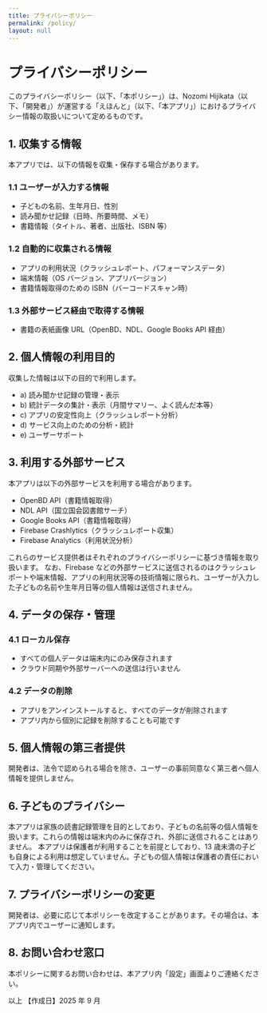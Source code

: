 ```yaml
---
title: プライバシーポリシー
permalink: /policy/
layout: null
---
```


# プライバシーポリシー

このプライバシーポリシー（以下、「本ポリシー」）は、Nozomi Hijikata（以下、「開発者」）が運営する「えほんと」（以下、「本アプリ」）におけるプライバシー情報の取扱いについて定めるものです。

## 1. 収集する情報

本アプリでは、以下の情報を収集・保存する場合があります。

### 1.1 ユーザーが入力する情報

- 子どもの名前、生年月日、性別
- 読み聞かせ記録（日時、所要時間、メモ）
- 書籍情報（タイトル、著者、出版社、ISBN 等）

### 1.2 自動的に収集される情報

- アプリの利用状況（クラッシュレポート、パフォーマンスデータ）
- 端末情報（OS バージョン、アプリバージョン）
- 書籍情報取得のための ISBN（バーコードスキャン時）

### 1.3 外部サービス経由で取得する情報

- 書籍の表紙画像 URL（OpenBD、NDL、Google Books API 経由）

## 2. 個人情報の利用目的

収集した情報は以下の目的で利用します。

- a) 読み聞かせ記録の管理・表示
- b) 統計データの集計・表示（月間サマリー、よく読んだ本等）
- c) アプリの安定性向上（クラッシュレポート分析）
- d) サービス向上のための分析・統計
- e) ユーザーサポート

## 3. 利用する外部サービス

本アプリは以下の外部サービスを利用する場合があります。

- OpenBD API（書籍情報取得）
- NDL API（国立国会図書館サーチ）
- Google Books API（書籍情報取得）
- Firebase Crashlytics（クラッシュレポート収集）
- Firebase Analytics（利用状況分析）

これらのサービス提供者はそれぞれのプライバシーポリシーに基づき情報を取り扱います。
なお、Firebase などの外部サービスに送信されるのはクラッシュレポートや端末情報、アプリの利用状況等の技術情報に限られ、ユーザーが入力した子どもの名前や生年月日等の個人情報は送信されません。

## 4. データの保存・管理

### 4.1 ローカル保存

- すべての個人データは端末内にのみ保存されます
- クラウド同期や外部サーバーへの送信は行いません

### 4.2 データの削除

- アプリをアンインストールすると、すべてのデータが削除されます
- アプリ内から個別に記録を削除することも可能です

## 5. 個人情報の第三者提供

開発者は、法令で認められる場合を除き、ユーザーの事前同意なく第三者へ個人情報を提供しません。

## 6. 子どものプライバシー

本アプリは家族の読書記録管理を目的としており、子どもの名前等の個人情報を扱います。これらの情報は端末内のみに保存され、外部に送信されることはありません。
本アプリは保護者が利用することを前提としており、13 歳未満の子ども自身による利用は想定していません。子どもの個人情報は保護者の責任において入力・管理してください。

## 7. プライバシーポリシーの変更

開発者は、必要に応じて本ポリシーを改定することがあります。その場合は、本アプリ内でユーザーに通知します。

## 8. お問い合わせ窓口

本ポリシーに関するお問い合わせは、本アプリ内「設定」画面よりご連絡ください。

以上
【作成日】2025 年 9 月
